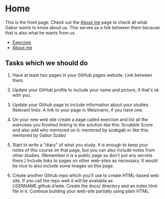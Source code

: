 # Home

This is the front page. Check out the [About me](#About) page to check all what Gabor wants to know about us. This serves as a link between them because that is also what he wants from us.

* [Exercism](#Exercism)
* [About me](#About)



## Tasks which we should do
1. Have at least two pages in your GitHub pages website. Link between them.

1. Update your GitHub profile to include your name and picture, if that's ok with you.

1. Update your Github page to include information about your studies. Relevant links. A link to your page in Weizmann, if you have one.

1. On your new web site create a page called exercism and list all the exercises you finished linking to the solution like this: Scrabble Score and also add who mentored on it: mentored by szabgab or like this: mentored by Gabor Szabo

1. Start to write a "diary" of what you study. It is enough to keep your notes of this course on that page, but you can also include notes from other studies. (Remember it is a public page so don't put any secrets there.) Include links to pages on other web-sites as necessary. It would be nice to also include some images on this page.

1. Create another Github repo which you'll use to create HTML-based web site. If you call the repo web it will be available as USERNAME.github.il/web. Create the docs/ directory and an index.html file in it. Continue building your web-site partially using plain HTML.
